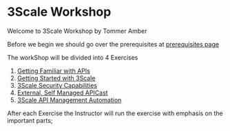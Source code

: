 # 3Scale Workshop
Welcome to 3Scale Workshop by Tommer Amber

Before we begin we should go over the prerequisites at [prerequisites page](prerequisites.md)

The workShop will be divided into 4 Exercises

1. [Getting Familiar with APIs](Ex-1/Exercise-1.md)
2. [Getting Started with 3Scale](Ex-2/Exercise-2.md)
3. [3Scale Security Capabilities](Ex-3/Exercise-3.md)
4. [External, Self Managed APICast](Ex-4/Exercise-4.md)
5. [3Scale API Management Automation](Ex-5/Exercise-5.md)

After each Exercise the Instructor will run the exercise with emphasis on the important parts;
